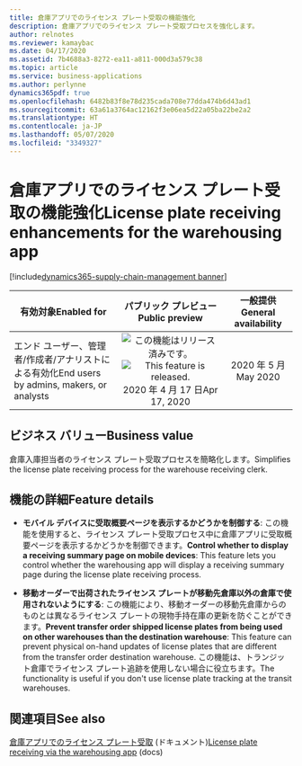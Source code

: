 ```yaml
---
title: 倉庫アプリでのライセンス プレート受取の機能強化
description: 倉庫アプリでのライセンス プレート受取プロセスを強化します。
author: relnotes
ms.reviewer: kamaybac
ms.date: 04/17/2020
ms.assetid: 7b4688a3-8272-ea11-a811-000d3a579c38
ms.topic: article
ms.service: business-applications
ms.author: perlynne
dynamics365pdf: true
ms.openlocfilehash: 6482b83f8e78d235cada708e77dda474b6d43ad1
ms.sourcegitcommit: 63a61a3764ac12162f3e06ea5d22a05ba22be2a2
ms.translationtype: HT
ms.contentlocale: ja-JP
ms.lasthandoff: 05/07/2020
ms.locfileid: "3349327"
---
```

# <a name="license-plate-receiving-enhancements-for-the-warehousing-app"></a><span data-ttu-id="b5ed4-103">倉庫アプリでのライセンス プレート受取の機能強化</span><span class="sxs-lookup"><span data-stu-id="b5ed4-103">License plate receiving enhancements for the warehousing app</span></span>
[!include[dynamics365-supply-chain-management banner](../includes/dynamics365-supply-chain-management.md)]

| <span data-ttu-id="b5ed4-104">有効対象</span><span class="sxs-lookup"><span data-stu-id="b5ed4-104">Enabled for</span></span>    |  <span data-ttu-id="b5ed4-105">パブリック プレビュー</span><span class="sxs-lookup"><span data-stu-id="b5ed4-105">Public preview</span></span> | <span data-ttu-id="b5ed4-106">一般提供</span><span class="sxs-lookup"><span data-stu-id="b5ed4-106">General availability</span></span> | 
| ---------- | :----------: |:----------: |
|<span data-ttu-id="b5ed4-107">エンド ユーザー、管理者/作成者/アナリストによる有効化</span><span class="sxs-lookup"><span data-stu-id="b5ed4-107">End users by admins, makers, or analysts</span></span>|<span data-ttu-id="b5ed4-108">![この機能はリリース済みです。](/dynamics365-release-plan/media/green-checkmark.png "この機能はリリース済みです。")</span><span class="sxs-lookup"><span data-stu-id="b5ed4-108">![This feature is released.](/dynamics365-release-plan/media/green-checkmark.png "This feature is released.")</span></span> <span data-ttu-id="b5ed4-109">2020 年 4 月 17 日</span><span class="sxs-lookup"><span data-stu-id="b5ed4-109">Apr 17, 2020</span></span>| <span data-ttu-id="b5ed4-110">2020 年 5 月</span><span class="sxs-lookup"><span data-stu-id="b5ed4-110">May 2020</span></span>|


## <a name="business-value"></a><span data-ttu-id="b5ed4-111">ビジネス バリュー</span><span class="sxs-lookup"><span data-stu-id="b5ed4-111">Business value</span></span>
<!-- bv start -->
<span data-ttu-id="b5ed4-112">倉庫入庫担当者のライセンス プレート受取プロセスを簡略化します。</span><span class="sxs-lookup"><span data-stu-id="b5ed4-112">Simplifies the license plate receiving process for the warehouse receiving clerk.</span></span>
<!-- bv end -->



## <a name="feature-details"></a><span data-ttu-id="b5ed4-113">機能の詳細</span><span class="sxs-lookup"><span data-stu-id="b5ed4-113">Feature details</span></span>
<!--feature detail start -->
- <span data-ttu-id="b5ed4-114">**モバイル デバイスに受取概要ページを表示するかどうかを制御する**: この機能を使用すると、ライセンス プレート受取プロセス中に倉庫アプリに受取概要ページを表示するかどうかを制御できます。</span><span class="sxs-lookup"><span data-stu-id="b5ed4-114">**Control whether to display a receiving summary page on mobile devices**: This feature lets you control whether the warehousing app will display a receiving summary page during the license plate receiving process.</span></span>

- <span data-ttu-id="b5ed4-115">**移動オーダーで出荷されたライセンス プレートが移動先倉庫以外の倉庫で使用されないようにする**: この機能により、移動オーダーの移動先倉庫からのものとは異なるライセンス プレートの現物手持在庫の更新を防ぐことができます。</span><span class="sxs-lookup"><span data-stu-id="b5ed4-115">**Prevent transfer order shipped license plates from being used on other warehouses than the destination warehouse**: This feature can prevent physical on-hand updates of license plates that are different from the transfer order destination warehouse.</span></span> <span data-ttu-id="b5ed4-116">この機能は、トランジット倉庫でライセンス プレート追跡を使用しない場合に役立ちます。</span><span class="sxs-lookup"><span data-stu-id="b5ed4-116">The functionality is useful if you don't use license plate tracking at the transit warehouses.</span></span>
<!--feature detail end -->










## <a name="see-also"></a><span data-ttu-id="b5ed4-117">関連項目</span><span class="sxs-lookup"><span data-stu-id="b5ed4-117">See also</span></span>

<!--docs start-->
<span data-ttu-id="b5ed4-118">[倉庫アプリでのライセンス プレート受取](https://docs.microsoft.com/dynamics365/supply-chain/warehousing/warehousing-mobile-device-app-license-plate-receiving) (ドキュメント)</span><span class="sxs-lookup"><span data-stu-id="b5ed4-118">[License plate receiving via the warehousing app](https://docs.microsoft.com/dynamics365/supply-chain/warehousing/warehousing-mobile-device-app-license-plate-receiving) (docs)</span></span>
<!--docs end-->
